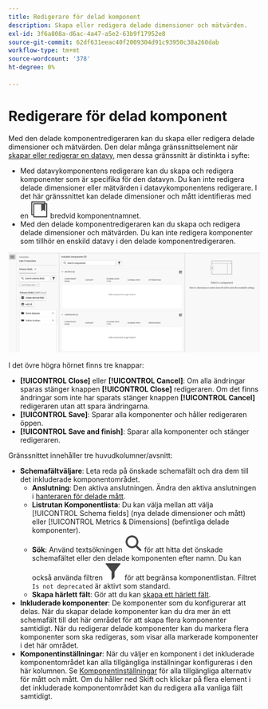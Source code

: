 ```yaml
---
title: Redigerare för delad komponent
description: Skapa eller redigera delade dimensioner och mätvärden.
exl-id: 3f6a808a-d6ac-4a47-a5e2-63b9f17952e8
source-git-commit: 62df631eeac40f2009304d91c93950c38a260dab
workflow-type: tm+mt
source-wordcount: '378'
ht-degree: 0%

---
```


# Redigerare för delad komponent

Med den delade komponentredigeraren kan du skapa eller redigera delade dimensioner och mätvärden. Den delar många gränssnittselement när [skapar eller redigerar en datavy](/help/data-views/create-dataview.md), men dessa gränssnitt är distinkta i syfte:

* Med datavykomponentens redigerare kan du skapa och redigera komponenter som är specifika för den datavyn. Du kan inte redigera delade dimensioner eller mätvärden i datavykomponentens redigerare. I det här gränssnittet kan delade dimensioner och mått identifieras med en ![ikon för delad komponent](/help/assets/icons/CCLibrary.svg) bredvid komponentnamnet.
* Med den delade komponentredigeraren kan du skapa och redigera delade dimensioner och mätvärden. Du kan inte redigera komponenter som tillhör en enskild datavy i den delade komponentredigeraren.

![Komponentredigeraren, bild](assets/component-editor.png)

I det övre högra hörnet finns tre knappar:

* **[!UICONTROL Close]** eller **[!UICONTROL Cancel]**: Om alla ändringar sparas stänger knappen **[!UICONTROL Close]** redigeraren. Om det finns ändringar som inte har sparats stänger knappen **[!UICONTROL Cancel]** redigeraren utan att spara ändringarna.
* **[!UICONTROL Save]**: Sparar alla komponenter och håller redigeraren öppen.
* **[!UICONTROL Save and finish]**: Sparar alla komponenter och stänger redigeraren.

Gränssnittet innehåller tre huvudkolumner/avsnitt:

* **Schemafältväljare**: Leta reda på önskade schemafält och dra dem till det inkluderade komponentområdet.
   * **Anslutning**: Den aktiva anslutningen. Ändra den aktiva anslutningen i [hanteraren för delade mått](smd-overview.md).
   * **Listrutan Komponentlista**: Du kan välja mellan att välja [!UICONTROL Schema fields] (nya delade dimensioner och mått) eller [!UICONTROL Metrics & Dimensions] (befintliga delade komponenter).
   * **Sök**: Använd textsökningen ![Sök ikon](/help/assets/icons/Search.svg) för att hitta det önskade schemafältet eller den delade komponenten efter namn. Du kan också använda filtren ![Filterikon](/help/assets/icons/Filter.svg) för att begränsa komponentlistan. Filtret `Is not deprecated` är aktivt som standard.
   * **Skapa härlett fält**: Gör att du kan [skapa ett härlett fält](/help/data-views/derived-fields/derived-fields.md).
* **Inkluderade komponenter**: De komponenter som du konfigurerar att delas. När du skapar delade komponenter kan du dra mer än ett schemafält till det här området för att skapa flera komponenter samtidigt. När du redigerar delade komponenter kan du markera flera komponenter som ska redigeras, som visar alla markerade komponenter i det här området.
* **Komponentinställningar**: När du väljer en komponent i det inkluderade komponentområdet kan alla tillgängliga inställningar konfigureras i den här kolumnen. Se [Komponentinställningar](/help/data-views/component-settings/overview.md) för alla tillgängliga alternativ för mått och mått. Om du håller ned Skift och klickar på flera element i det inkluderade komponentområdet kan du redigera alla vanliga fält samtidigt.
